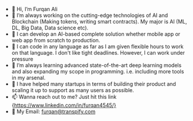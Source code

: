 - 👋 Hi, I’m Furqan Ali
- 👀 I’m always working on the cutting-edge technologies of AI and Blockchain (Making tokens, writing smart contracts). My major is AI (ML, DL, Big Data, Data science etc).
- 🌱 I can develop an AI-based complete solution whether mobile app or web app from scratch to production. 
- 🌱 I can code in any language as far as I am given flexible hours to work on that language. I don't like tight deadlines. However, I can work under pressure 
- 🌱 I’m always learning advanced state-of-the-art deep learning models and also expanding my scope in programming. i.e. including more tools in my arsenal.  
- 👀 I have helped many startups in terms of building their product and scaling it up to support as many users as possible. 
- 📫 Wanna reach out to me? Just hit this link {https://www.linkedin.com/in/furqan4545/}
- 👀 My Email: furqan@transpify.com

<!---
furqan4545/furqan4545 is a ✨ special ✨ repository because its `README.md` (this file) appears on your GitHub profile.
You can click the Preview link to take a look at your changes.
--->
